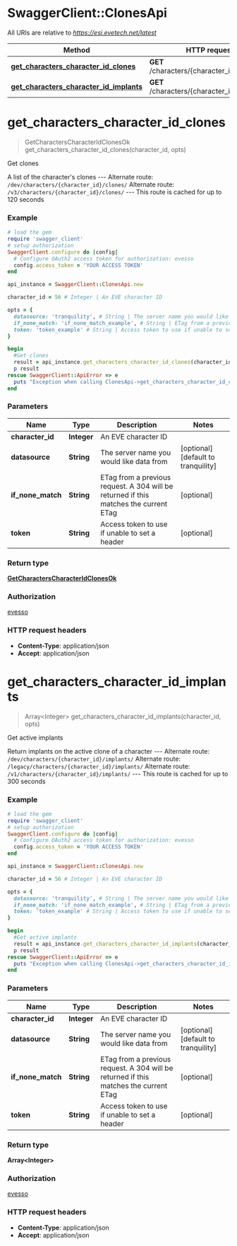 # SwaggerClient::ClonesApi

All URIs are relative to *https://esi.evetech.net/latest*

Method | HTTP request | Description
------------- | ------------- | -------------
[**get_characters_character_id_clones**](ClonesApi.md#get_characters_character_id_clones) | **GET** /characters/{character_id}/clones/ | Get clones
[**get_characters_character_id_implants**](ClonesApi.md#get_characters_character_id_implants) | **GET** /characters/{character_id}/implants/ | Get active implants


# **get_characters_character_id_clones**
> GetCharactersCharacterIdClonesOk get_characters_character_id_clones(character_id, opts)

Get clones

A list of the character's clones  --- Alternate route: `/dev/characters/{character_id}/clones/`  Alternate route: `/v3/characters/{character_id}/clones/`  --- This route is cached for up to 120 seconds

### Example
```ruby
# load the gem
require 'swagger_client'
# setup authorization
SwaggerClient.configure do |config|
  # Configure OAuth2 access token for authorization: evesso
  config.access_token = 'YOUR ACCESS TOKEN'
end

api_instance = SwaggerClient::ClonesApi.new

character_id = 56 # Integer | An EVE character ID

opts = { 
  datasource: 'tranquility', # String | The server name you would like data from
  if_none_match: 'if_none_match_example', # String | ETag from a previous request. A 304 will be returned if this matches the current ETag
  token: 'token_example' # String | Access token to use if unable to set a header
}

begin
  #Get clones
  result = api_instance.get_characters_character_id_clones(character_id, opts)
  p result
rescue SwaggerClient::ApiError => e
  puts "Exception when calling ClonesApi->get_characters_character_id_clones: #{e}"
end
```

### Parameters

Name | Type | Description  | Notes
------------- | ------------- | ------------- | -------------
 **character_id** | **Integer**| An EVE character ID | 
 **datasource** | **String**| The server name you would like data from | [optional] [default to tranquility]
 **if_none_match** | **String**| ETag from a previous request. A 304 will be returned if this matches the current ETag | [optional] 
 **token** | **String**| Access token to use if unable to set a header | [optional] 

### Return type

[**GetCharactersCharacterIdClonesOk**](GetCharactersCharacterIdClonesOk.md)

### Authorization

[evesso](../README.md#evesso)

### HTTP request headers

 - **Content-Type**: application/json
 - **Accept**: application/json



# **get_characters_character_id_implants**
> Array&lt;Integer&gt; get_characters_character_id_implants(character_id, opts)

Get active implants

Return implants on the active clone of a character  --- Alternate route: `/dev/characters/{character_id}/implants/`  Alternate route: `/legacy/characters/{character_id}/implants/`  Alternate route: `/v1/characters/{character_id}/implants/`  --- This route is cached for up to 300 seconds

### Example
```ruby
# load the gem
require 'swagger_client'
# setup authorization
SwaggerClient.configure do |config|
  # Configure OAuth2 access token for authorization: evesso
  config.access_token = 'YOUR ACCESS TOKEN'
end

api_instance = SwaggerClient::ClonesApi.new

character_id = 56 # Integer | An EVE character ID

opts = { 
  datasource: 'tranquility', # String | The server name you would like data from
  if_none_match: 'if_none_match_example', # String | ETag from a previous request. A 304 will be returned if this matches the current ETag
  token: 'token_example' # String | Access token to use if unable to set a header
}

begin
  #Get active implants
  result = api_instance.get_characters_character_id_implants(character_id, opts)
  p result
rescue SwaggerClient::ApiError => e
  puts "Exception when calling ClonesApi->get_characters_character_id_implants: #{e}"
end
```

### Parameters

Name | Type | Description  | Notes
------------- | ------------- | ------------- | -------------
 **character_id** | **Integer**| An EVE character ID | 
 **datasource** | **String**| The server name you would like data from | [optional] [default to tranquility]
 **if_none_match** | **String**| ETag from a previous request. A 304 will be returned if this matches the current ETag | [optional] 
 **token** | **String**| Access token to use if unable to set a header | [optional] 

### Return type

**Array&lt;Integer&gt;**

### Authorization

[evesso](../README.md#evesso)

### HTTP request headers

 - **Content-Type**: application/json
 - **Accept**: application/json



